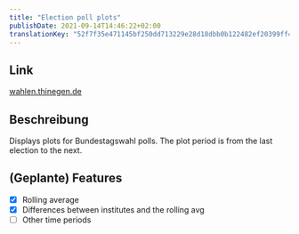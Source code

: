 ```yaml
---
title: "Election poll plots"
publishDate: 2021-09-14T14:46:22+02:00
translationKey: "52f7f35e471145bf250dd713229e28d18dbb0b122482ef20399ff499cce9d1f5"
---
```


## Link

[wahlen.thinegen.de](https://wahlen.thinegen.de)

## Beschreibung

Displays plots for Bundestagswahl polls. The plot period is from the last election to the next.

## (Geplante) Features

- [X] Rolling average
- [X] Differences between institutes and the rolling avg
- [ ] Other time periods